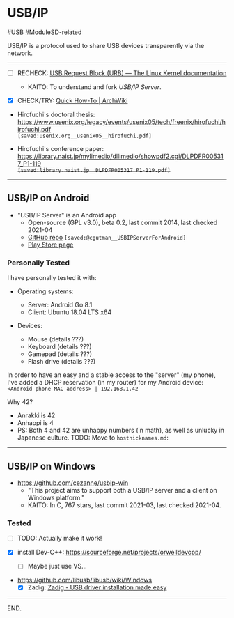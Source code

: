 # USB/IP
#USB #ModuleSD-related

USB/IP is a protocol used to share USB devices transparently via the network.

---

- [ ] RECHECK: [USB Request Block (URB) — The Linux Kernel documentation](https://www.kernel.org/doc/html/v4.14/driver-api/usb/URB.html)
    * KAITO: To understand and fork _USB/IP Server_.

- [x] CHECK/TRY: [Quick How-To | ArchWiki](https://wiki.archlinux.org/index.php/USB/IP)

- Hirofuchi's doctoral thesis:
    https://www.usenix.org/legacy/events/usenix05/tech/freenix/hirofuchi/hirofuchi.pdf  
    `[saved:usenix.org__usenix05__hirofuchi.pdf]`

- Hirofuchi's conference paper:
    https://library.naist.jp/mylimedio/dllimedio/showpdf2.cgi/DLPDFR005317_P1-119  
    ~~`[saved:library.naist.jp__DLPDFR005317_P1-119.pdf]`~~

---


## USB/IP on Android

- "USB/IP Server" is an Android app
    * Open-source (GPL v3.0), beta 0.2, last commit 2014, last checked 2021-04
    * [GitHub repo][usbipserver-github] `[saved:@cgutman__USBIPServerForAndroid]`
    * [Play Store page][usbipserver-play]

[usbipserver-github]: https://github.com/cgutman/USBIPServerForAndroid
[usbipserver-play]: https://play.google.com/store/apps/details?id=org.cgutman.usbipserverforandroid


### Personally Tested

I have personally tested it with:

- Operating systems:
  * Server: Android Go 8.1
  * Client: Ubuntu 18.04 LTS x64

- Devices:
    * Mouse (details ???)
    * Keyboard (details ???)
    * Gamepad (details ???)
    * Flash drive (details ???)


In order to have an easy and a stable access to the "server" (my phone),
I've added a DHCP reservation (in my router) for my Android device:
`<Android phone MAC address> | 192.168.1.42`

Why 42?
  * Anrakki is 42
  * Anhappi is 4
  * PS: Both 4 and 42 are unhappy numbers (in math), as well as unlucky in Japanese culture.
TODO: Move to `hostnicknames.md`:

---


## USB/IP on Windows

- https://github.com/cezanne/usbip-win
    * "This project aims to support both a USB/IP server and a client on Windows platform."
    * KAITO: In C, 767 stars, last commit 2021-03, last checked 2021-04.

### Tested

- [ ] TODO: Actually make it work!

- [x] install Dev-C++: https://sourceforge.net/projects/orwelldevcpp/
    * [ ] Maybe just use VS...

- https://github.com/libusb/libusb/wiki/Windows
    * [x] Zadig: [Zadig - USB driver installation made easy](https://zadig.akeo.ie)

---

END.
